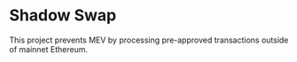 # Shadow Swap

This project prevents MEV by processing pre-approved transactions outside of mainnet Ethereum.

